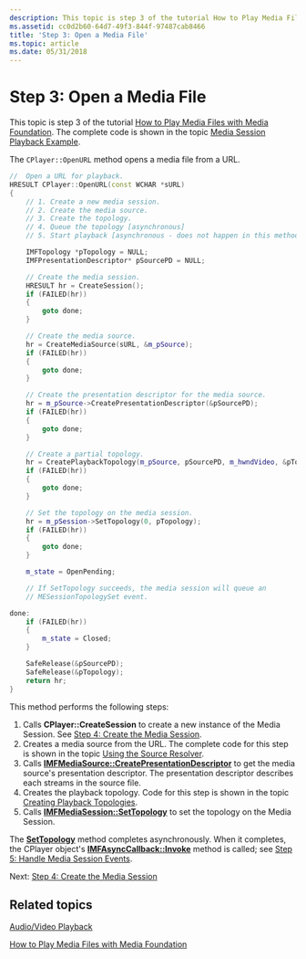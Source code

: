 ```yaml
---
description: This topic is step 3 of the tutorial How to Play Media Files with Media Foundation.
ms.assetid: cc0d2b60-64d7-49f3-844f-97487cab8466
title: 'Step 3: Open a Media File'
ms.topic: article
ms.date: 05/31/2018
---
```


# Step 3: Open a Media File

This topic is step 3 of the tutorial [How to Play Media Files with Media Foundation](how-to-play-unprotected-media-files.md). The complete code is shown in the topic [Media Session Playback Example](media-session-playback-example.md).

The `CPlayer::OpenURL` method opens a media file from a URL.


```C++
//  Open a URL for playback.
HRESULT CPlayer::OpenURL(const WCHAR *sURL)
{
    // 1. Create a new media session.
    // 2. Create the media source.
    // 3. Create the topology.
    // 4. Queue the topology [asynchronous]
    // 5. Start playback [asynchronous - does not happen in this method.]

    IMFTopology *pTopology = NULL;
    IMFPresentationDescriptor* pSourcePD = NULL;

    // Create the media session.
    HRESULT hr = CreateSession();
    if (FAILED(hr))
    {
        goto done;
    }

    // Create the media source.
    hr = CreateMediaSource(sURL, &m_pSource);
    if (FAILED(hr))
    {
        goto done;
    }

    // Create the presentation descriptor for the media source.
    hr = m_pSource->CreatePresentationDescriptor(&pSourcePD);
    if (FAILED(hr))
    {
        goto done;
    }

    // Create a partial topology.
    hr = CreatePlaybackTopology(m_pSource, pSourcePD, m_hwndVideo, &pTopology);
    if (FAILED(hr))
    {
        goto done;
    }

    // Set the topology on the media session.
    hr = m_pSession->SetTopology(0, pTopology);
    if (FAILED(hr))
    {
        goto done;
    }

    m_state = OpenPending;

    // If SetTopology succeeds, the media session will queue an 
    // MESessionTopologySet event.

done:
    if (FAILED(hr))
    {
        m_state = Closed;
    }

    SafeRelease(&pSourcePD);
    SafeRelease(&pTopology);
    return hr;
}
```



This method performs the following steps:

1.  Calls **CPlayer::CreateSession** to create a new instance of the Media Session. See [Step 4: Create the Media Session](step-4--create-the-media-session.md).
2.  Creates a media source from the URL. The complete code for this step is shown in the topic [Using the Source Resolver](using-the-source-resolver.md).
3.  Calls [**IMFMediaSource::CreatePresentationDescriptor**](/windows/desktop/api/mfidl/nf-mfidl-imfmediasource-createpresentationdescriptor) to get the media source's presentation descriptor. The presentation descriptor describes each streams in the source file.
4.  Creates the playback topology. Code for this step is shown in the topic [Creating Playback Topologies](creating-playback-topologies.md).
5.  Calls [**IMFMediaSession::SetTopology**](/windows/desktop/api/mfidl/nf-mfidl-imfmediasession-settopology) to set the topology on the Media Session.

The [**SetTopology**](/windows/desktop/api/mfidl/nf-mfidl-imfmediasession-settopology) method completes asynchronously. When it completes, the CPlayer object's [**IMFAsyncCallback::Invoke**](/windows/desktop/api/mfobjects/nf-mfobjects-imfasynccallback-invoke) method is called; see [Step 5: Handle Media Session Events](step-5--handle-media-session-events.md).

Next: [Step 4: Create the Media Session](step-4--create-the-media-session.md)

## Related topics

<dl> <dt>

[Audio/Video Playback](audio-video-playback.md)
</dt> <dt>

[How to Play Media Files with Media Foundation](how-to-play-unprotected-media-files.md)
</dt> </dl>

 

 



